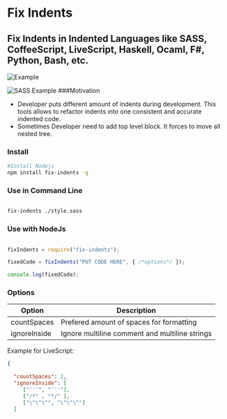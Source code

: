 # Fix Indents 
## Fix Indents in Indented Languages like SASS, CoffeeScript, LiveScript, Haskell, Ocaml, F#, Python, Bash, etc.

![Example](https://content.screencast.com/users/a.stegno/folders/Jing/media/c4b5c81d-de94-45cf-be2a-85039d3cdaac/00000110.png)


![SASS Example](https://content.screencast.com/users/a.stegno/folders/Jing/media/d6bd983c-bf5b-46a2-b78f-677fea5ef295/00000111.png)
###Motivation

* Developer puts different amount of indents during development. This tools allows to refactor indents into one consistent and accurate indented code.
* Sometimes Developer need to add top level block. It forces to move all nested tree.

### Install

```sh
#Install Nodejs
npm install fix-indents -g
```

### Use in Command Line
```sh

fix-indents ./style.sass

```

### Use with NodeJs
```Javascript

fixIndents = require("fix-indents");

fixedCode = fixIndents("PUT CODE HERE", { /*options*/ });

console.log(fixedCode);

```

### Options

Option | Description
---  | ---
countSpaces | Prefered amount of spaces for formatting
ignoreInside | Ignore multiline comment and multiline strings


Example for LiveScript:

```JSON
{ 
  
  "countSpaces": 2,
  "ignoreInside": [
     ["'''", "'''"],
     ["/*" , "*/" ],
     ["\"\"\"", "\"\"\""]
  ]
```